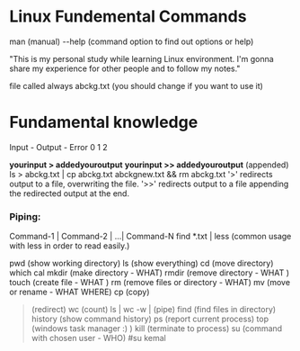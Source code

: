 # Linux Fundemental Commands

man (manual)
--help (command option to find out options or help)

"This is my personal study while learning Linux environment. 
I'm gonna share my experience for other people and to follow my notes."


file called always abckg.txt (you should change if you want to use it)

# Fundamental knowledge
Input - Output - Error
0		1			2

**yourinput > addedyouroutput**
**yourinput >> addedyouroutput** (appended)
ls >  abckg.txt | cp abckg.txt abckgnew.txt && rm abckg.txt
'>' redirects output to a file, overwriting the file.
'>>' redirects output to a file appending the redirected output at the end.

### Piping:
Command-1 | Command-2 | …| Command-N
find *.txt | less (common usage with less in order to read easily.)

pwd (show working directory)
ls (show everything)
cd (move directory)	
which cal
mkdir (make directory - WHAT)
rmdir (remove directory - WHAT )
touch (create file - WHAT )
rm (remove files or directory - WHAT)
mv (move or rename - WHAT WHERE)
cp (copy)
> (redirect)
wc (count)
	ls | wc -w
| (pipe)
find (find files in directory)
history (show command history)
ps (report current process)
top (windows task manager :) )
kill (terminate to process)
su (command with chosen user - WHO) #su kemal 
